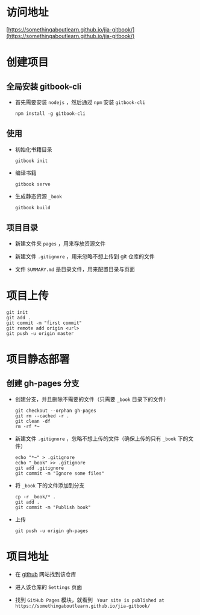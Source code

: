 # 访问地址

[https://somethingaboutlearn.github.io/jia-gitbook/](https://somethingaboutlearn.github.io/jia-gitbook/)



# 创建项目


## 全局安装 gitbook-cli

- 首先需要安装 `nodejs` ，然后通过 `npm` 安装 `gitbook-cli`

	``` dos
	npm install -g gitbook-cli
	```
	
	
## 使用

- 初始化书籍目录

	``` dos
	gitbook init
	```

- 编译书籍

	``` dos
	gitbook serve
	```

- 生成静态资源 `_book`

    ``` dos
    gitbook build
    ```


## 项目目录

- 新建文件夹 `pages` ，用来存放资源文件

- 新建文件 `.gitignore` ，用来忽略不想上传到 git 仓库的文件

- 文件 `SUMMARY.md` 是目录文件，用来配置目录与页面



# 项目上传

``` dos
git init
git add .
git commit -m "first commit"
git remote add origin <url>
git push -u origin master
```



# 项目静态部署

## 创建 gh-pages 分支

- 创建分支，并且删除不需要的文件（只需要 `_book` 目录下的文件）

    ``` dos
    git checkout --orphan gh-pages
    git rm --cached -r .
    git clean -df
    rm -rf *~
    ```

- 新建文件 `.gitignore` ，忽略不想上传的文件（确保上传的只有 `_book` 下的文件）

    ``` dos
    echo "*~" > .gitignore
    echo "_book" >> .gitignore
    git add .gitignore
    git commit -m "Ignore some files"
    ```

- 将 `_book` 下的文件添加到分支

    ``` dos
    cp -r _book/* .
    git add .
    git commit -m "Publish book"
    ```

- 上传

    ``` dos
    git push -u origin gh-pages
    ```



# 项目地址


- 在 [github](https://github.com) 网站找到该仓库

- 进入该仓库的 `Settings` 页面

- 找到 `GitHub Pages` 模块，就看到 ` Your site is published at https://somethingaboutlearn.github.io/jia-gitbook/`